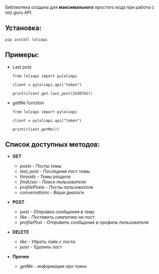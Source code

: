 Библиотека создана для **максимального** простого кода при работа с lolz.guru API.

## Установка:

```
pip install lolzapi
```

## Примеры:

* Last post
  ```
  from lolzapi import pylolzapi

  client = pylolzapi.api("token")

  print(client.get.last_post(2430762))
  ```

* getMe function
  ```
  from lolzapi import pylolzapi

  client = pylolzapi.api("token")

  print(client.getMe())
  ```

## Список доступных методов:

* **GET**
  * *posts - Посты темы*
  * *last_post - Последний пост темы*
  * *threads - Темы раздела*
  * *findUser - Поиск пользователя*
  * *profilePosts - Посты пользователя*
  * *conversations - Ваши диалоги*

* **POST**
  * *post - Отправка сообщения в тему*
  * *like - Поставить симпатию на пост*
  * *profilePost - Отправить сообщение в профиль пользователя*

* **DELETE**
  * *like - Убрать лайк с поста*
  * *post - Удалить пост*

* **Прочее**
  * *getMe - информация про токен*